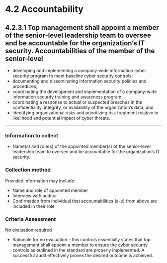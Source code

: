 # 4.2 Accountability

## 4.2.3.1 Top management shall appoint a member of the senior-level leadership team to oversee and be accountable for the organization’s IT security. Accountabilities of the member of the senior-level

- developing and implementing a company-wide information cyber security program to meet baseline cyber security controls;
- documenting and disseminating information security policies and procedures;
- coordinating the development and implementation of a company-wide information security training and awareness program;
- coordinating a response to actual or suspected breaches in the confidentiality, integrity, or availability of the organization’s data; and
- identifying organizational risks and prioritizing risk treatment relative to likelihood and potential impact of cyber threats.

---

### Information to collect

- Name(s) and role(s) of the appointed member(s) of the senior-level leadership team to oversee and be accountable for the organization’s IT security.

### Collection method

Provided information may include:

- Name and role of appointed member
- Interview with auditor
- Confirmation from individual that accountabilities (a-e) from above are included in their role

### Criteria Assessment

No evaluation required

- Rationale for no evaluation – this controls essentially states that top management shall appoint a member to ensure the cyber security controls as outlined in the standard are properly implemented. A successful audit effectively proves the desired outcome is achieved.
